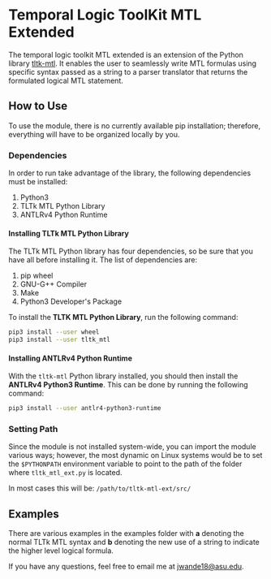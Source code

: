 # Temporal Logic ToolKit MTL Extended

The temporal logic toolkit MTL extended is an extension of the Python library [tltk-mtl](https://pypi.org/project/tltk-mtl/). It enables the user to seamlessly write MTL formulas using specific syntax passed as a string to a parser translator that returns the formulated logical MTL statement.

## How to Use

To use the module, there is no currently available pip installation; therefore, everything will have to be organized locally by you.

### Dependencies
In order to run take advantage of the library, the following dependencies must be installed:

1. Python3
2. TLTk MTL Python Library
3. ANTLRv4 Python Runtime

#### Installing TLTk MTL Python Library
The TLTk MTL Python library has four dependencies, so be sure that you have all before installing it. The list of dependencies are:

1. pip wheel
2. GNU-G++ Compiler
3. Make
4. Python3 Developer's Package

To install the **TLTK MTL Python Library**, run the following command:

```bash
pip3 install --user wheel
pip3 install --user tltk_mtl
```

#### Installing ANTLRv4 Python Runtime
With the `tltk-mtl` Python library installed, you should then install the **ANTLRv4 Python3 Runtime**. This can be done by running the following command:

```bash
pip3 install --user antlr4-python3-runtime
```

### Setting Path
Since the module is not installed system-wide, you can import the module various ways; however, the most dynamic on Linux systems would be to set the `$PYTHONPATH` environment variable to point to the path of the folder where `tltk_mtl_ext.py` is located.

In most cases this will be: `/path/to/tltk-mtl-ext/src/`

## Examples
There are various examples in the examples folder with **a** denoting the normal TLTk MTL syntax and **b** denoting the new use of a string to indicate the higher level logical formula.

If you have any questions, feel free to email me at jwande18@asu.edu.
